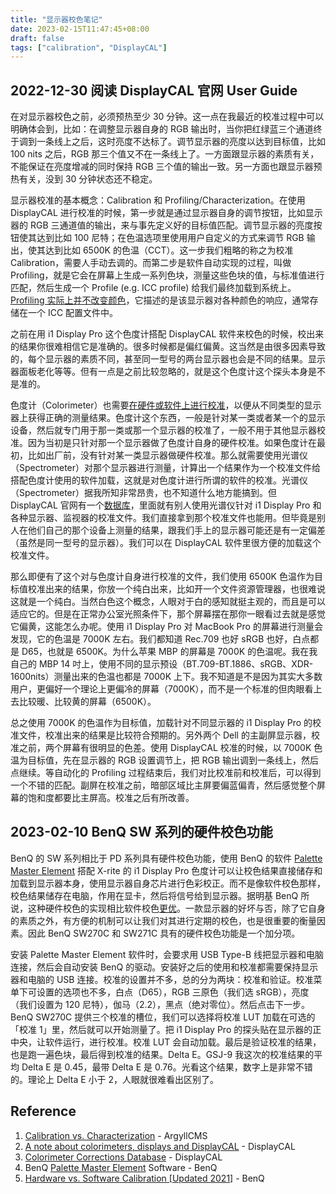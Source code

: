 ```yaml
---
title: "显示器校色笔记"
date: 2023-02-15T11:47:45+08:00
draft: false
tags: ["calibration", "DisplayCAL"]
---
```


## 2022-12-30 阅读 DisplayCAL 官网 User Guide

在对显示器校色之前，必须预热至少 30 分钟。这一点在我最近的校准过程中可以明确体会到，比如：在调整显示器自身的 RGB 输出时，当你把红绿蓝三个通道终于调到一条线上之后，这时亮度不达标了。调节显示器的亮度以达到目标值，比如 100 nits 之后，RGB 那三个值又不在一条线上了。一方面跟显示器的素质有关，不能保证在亮度增减的同时保持 RGB 三个值的输出一致。另一方面也跟显示器预热有关，没到 30 分钟状态还不稳定。

显示器校准的基本概念：Calibration 和 Profiling/Characterization。在使用 DisplayCAL 进行校准的时候，第一步就是通过显示器自身的调节按钮，比如显示器的 RGB 三通道值的输出，来与事先定义好的目标值匹配。调节显示器的亮度按钮使其达到比如 100 尼特；在色温选项里使用用户自定义的方式来调节 RGB 输出，使其达到比如 6500K 的色温（CCT）。这一步我们粗略的称之为校准 Calibration，需要人手动去调的。而第二步是软件自动实现的过程，叫做 Profiling，就是它会在屏幕上生成一系列色块，测量这些色块的值，与标准值进行匹配，然后生成一个 Profile (e.g. ICC profile) 给我们最终加载到系统上。[Profiling 实际上并不改变颜色](https://www.argyllcms.com/doc/calvschar.html)，它描述的是该显示器对各种颜色的响应，通常存储在一个 ICC 配置文件中。

之前在用 i1 Display Pro 这个色度计搭配 DisplayCAL 软件来校色的时候，校出来的结果你很难相信它是准确的。很多时候都是偏红偏黄。这当然是由很多因素导致的，每个显示器的素质不同，甚至同一型号的两台显示器也会是不同的结果。显示器面板老化等等。但有一点是之前比较忽略的，就是这个色度计这个探头本身是不是准的。

色度计（Colorimeter）也需要[在硬件或软件上进行校准](https://displaycal.net/#colorimeter-corrections)，以便从不同类型的显示器上获得正确的测量结果。色度计这个东西，一般是针对某一类或者某一个的显示设备，然后就专门用于那一类或那一个显示器的校准了，一般不用于其他显示器校准。因为当初是只针对那一个显示器做了色度计自身的硬件校准。如果色度计在最初，比如出厂前，没有针对某一类显示器做硬件校准。那么就需要使用光谱仪（Spectrometer）对那个显示器进行测量，计算出一个结果作为一个校准文件给搭配色度计使用的软件加载，这就是对色度计进行所谓的软件的校准。光谱仪（Spectrometer）据我所知非常昂贵，也不知道什么地方能搞到。但 DisplayCAL 官网有一个[数据库](https://colorimetercorrections.displaycal.net/)，里面就有别人使用光谱仪针对 i1 Display Pro 和各种显示器、监视器的校准文件。我们直接拿到那个校准文件也能用。但毕竟是别人在他们自己的那个设备上测量的结果，跟我们手上的显示器可能还是有一定偏差（虽然是同一型号的显示器）。我们可以在 DisplayCAL 软件里很方便的加载这个校准文件。

那么即便有了这个对与色度计自身进行校准的文件，我们使用 6500K 色温作为目标值校准出来的结果，你放一个纯白出来，比如开一个文件资源管理器，也很难说这就是一个纯白。当然白色这个概念，人眼对于白的感知就挺主观的，而且是可以适应它的。但是在正常办公室光照条件下，那个屏幕摆在那你一眼看过去就是感觉它偏黄，这能怎么办呢。使用 i1 Display Pro 对 MacBook Pro 的屏幕进行测量会发现，它的色温是 7000K 左右。我们都知道 Rec.709 也好 sRGB 也好，白点都是 D65，也就是 6500K。为什么苹果 MBP 的屏幕是 7000K 的色温呢。我在我自己的 MBP 14 吋上，使用不同的显示预设（BT.709-BT.1886、sRGB、XDR-1600nits）测量出来的色温也都是 7000K 上下。我不知道是不是因为其实大多数用户，更偏好一个理论上更偏冷的屏幕（7000K），而不是一个标准的但肉眼看上去比较暖、比较黄的屏幕（6500K）。

总之使用 7000K 的色温作为目标值，加载针对不同显示器的 i1 Display Pro 的校准文件，校准出来的结果是比较符合预期的。另外两个 Dell 的主副屏显示器，校准之前，两个屏幕有很明显的色差。使用 DisplayCAL 校准的时候，以 7000K 色温为目标值，先在显示器的 RGB 设置调节上，把 RGB 输出调到一条线上，然后点继续。等自动化的 Profiling 过程结束后，我们对比校准前和校准后，可以得到一个不错的匹配。副屏在校准之前，暗部区域比主屏要偏蓝偏青，然后感觉整个屏幕的饱和度都要比主屏高。校准之后有所改善。

## 2023-02-10 BenQ SW 系列的硬件校色功能

BenQ 的 SW 系列相比于 PD 系列具有硬件校色功能，使用 BenQ 的软件 [Palette Master Element](https://www.benq.com/en-us/monitor/software/palette-master-element.html) 搭配 X-rite 的 i1 Display Pro 色度计可以让校色结果直接储存和加载到显示器本身，使用显示器自身芯片进行色彩校正。而不是像软件校色那样，校色结果储存在电脑，作用在显卡，然后将信号给到显示器。据明基 BenQ 所说，这种硬件校色的实现相比软件校色[更优](https://www.benq.com/en-us/knowledge-center/knowledge/hardware-vs-software-calibration.html)。一款显示器的好坏与否，除了它自身的素质之外，有方便的机制可以让我们对其进行定期的校色，也是很重要的衡量因素。因此 BenQ SW270C 和 SW271C 具有的硬件校色功能是一个加分项。

安装 Palette Master Element 软件时，会要求用 USB Type-B 线把显示器和电脑连接，然后会自动安装 BenQ 的驱动。安装好之后的使用和校准都需要保持显示器和电脑的 USB 连接。校准的设置并不多，总的分为两块：校准和验证。校准菜单下可设置的选项也不多，白点（D65），RGB 三原色（我们选 sRGB），亮度（我们设置为 120 尼特），伽马（2.2），黑点（绝对零位）。然后点击下一步。BenQ SW270C 提供三个校准的槽位，我们可以选择将校准 LUT 加载在可选的「校准 1」里，然后就可以开始测量了。把 i1 Display Pro 的探头贴在显示器的正中央，让软件运行，进行校准。校准 LUT 会自动加载。最后是验证校准的结果，也是跑一遍色块，最后得到校准的结果。Delta E。GSJ-9 我这次的校准结果的平均 Delta E 是 0.45，最带 Delta E 是 0.76。光看这个结果，数字上是非常不错的。理论上 Delta E 小于 2，人眼就很难看出区别了。

## Reference

1. [Calibration vs. Characterization](https://www.argyllcms.com/doc/calvschar.html) - ArgyllCMS
2. [A note about colorimeters, displays and DisplayCAL](https://displaycal.net/#colorimeter-corrections) - DisplayCAL
3. [Colorimeter Corrections Database](https://colorimetercorrections.displaycal.net/) - DisplayCAL
4. BenQ [Palette Master Element](https://www.benq.com/en-us/monitor/software/palette-master-element.html) Software - BenQ
5. [Hardware vs. Software Calibration [Updated 2021]](https://www.benq.com/en-us/knowledge-center/knowledge/hardware-vs-software-calibration.html) - BenQ